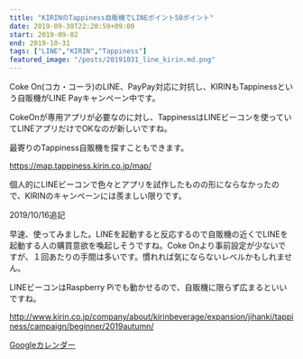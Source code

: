 ```yaml
---
title: "KIRINのTappiness自販機でLINEポイント50ポイント"
date: 2019-09-30T22:20:59+09:00
start: 2019-09-02
end: 2019-10-31
tags: ["LINE","KIRIN","Tappiness"]
featured_image: "/posts/20191031_line_kirin.md.png"
---
```


Coke On(コカ・コーラ)のLINE、PayPay対応に対抗し、KIRINもTappinessという自販機がLINE Payキャンペーン中です。

CokeOnが専用アプリが必要なのに対し、TappinessはLINEビーコンを使っていてLINEアプリだけでOKなのが新しいですね。

最寄りのTappiness自販機を探すこともできます。

https://map.tappiness.kirin.co.jp/map/

個人的にLINEビーコンで色々とアプリを試作したものの形にならなかったので、KIRINのキャンペーンには羨ましい限りです。

2019/10/16追記

早速、使ってみました。LINEを起動すると反応するので自販機の近くでLINEを起動する人の購買意欲を喚起しそうですね。Coke Onより事前設定が少ないですが、１回あたりの手間は多いです。慣れれば気にならないレベルかもしれません。

LINEビーコンはRaspberry Piでも動かせるので、自販機に限らず広まるといいですね。

http://www.kirin.co.jp/company/about/kirinbeverage/expansion/jihanki/tappiness/campaign/beginner/2019autumn/


[Googleカレンダー](http://www.google.com/calendar/event?action=TEMPLATE&text=KIRIN%E3%81%AETappiness%E8%87%AA%E8%B2%A9%E6%A9%9F%E3%81%A7LINE%E3%83%9D%E3%82%A4%E3%83%B3%E3%83%8850%E3%83%9D%E3%82%A4%E3%83%B3%E3%83%88&dates=20190902/20191031&details=https://pokanpo.com/posts/20191031_line_kirin/)